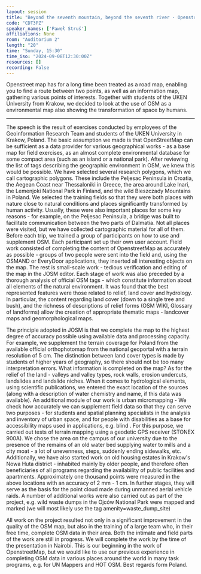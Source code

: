 ```yaml
---
layout: session
title: "Beyond the seventh mountain, beyond the seventh river - Openstreetmap as a base map in geographical research"
code: "CDT3PZ"
speaker_names: ['Paweł Struś']
affiliations: None
room: "Auditorium 2"
length: "20"
time: "Sunday, 15:30"
time_iso: "2024-09-08T12:30:00Z"
resources: []
recording: False
---
```


Openstreet map has for a long time been treated as a road map, enabling you to find a route between two points, as well as an information map, gathering various points of interests.
Together with students of the UKEN University from Krakow, we decided to look at the use of OSM as a environmental map also showing the transformation of space by humans.

<hr>

The speech is the result of exercises conducted by employees of the Geoinformation Research Team and students of the UKEN University in Krakow, Poland. The basic assumption we made is that OpenStreetMap can be sufficient as a data provider for various geographical works - as a base map for field exercises, as an almost complete environmental database for some compact area (such as an island or a national park). After reviewing the list of tags describing the geographic environment in OSM, we knew this would be possible. We have selected several research polygons, which we call cartographic polygons. These include the Peljesac Peninsula in Croatia, the Aegean Coast near Thessaloniki in Greece, the area around Lake Inari, the Lemenjoki National Park in Finland, and the wild Bieszczady Mountains in Poland. We selected the training fields so that they were both places with nature close to natural conditions and places significantly transformed by human activity. Usually, these were also important places for some key reasons - for example, on the Peljesac Peninsula, a bridge was built to facilitate communication between the two parts of Dalmatia. Not all places were visited, but we have collected cartographic material for all of them. Before each trip, we trained a group of participants on how to use and supplement OSM. Each participant set up their own user account. Field work consisted of completing the content of OpenstreetMap as accurately as possible - groups of two people were sent into the field and, using the OSMAND or EveryDoor applications, they inserted all interesting objects on the map. The rest is small-scale work - tedious verification and editing of the map in the JOSM editor.
Each stage of work was also preceded by a thorough analysis of official OSM tags - which constitute information about all elements of the natural environment. It was found that the best represented features were those related to relief, land cover and hydrology. In particular, the content regarding land cover (down to a single tree and bush), and the richness of descriptions of relief forms (OSM WIKI, Glossary of landforms) allow the creation of appropriate thematic maps - landcover maps and geomorphological maps.

The principle adopted in JOSM is that we complete the map to the highest degree of accuracy possible using available data and processing capacity. For example, we supplement the terrain coverage for Poland from the available official orthophotomap from the national geoportal with a terrain resolution of 5 cm. The distinction between land cover types is made by students of higher years of geography, so there should not be too many interpretation errors.
What information is completed on the map? As for the relief of the land - valleys and valley types, rock walls, erosion undercuts, landslides and landslide niches. When it comes to hydrological elements, using scientific publications, we entered the exact location of the sources (along with a description of water chemistry and name, if this data was available).
An additional module of our work is urban micromapping - We check how accurately we can supplement field data so that they can serve two purposes - for students and spatial planning specialists in the analysis and inventory of urban space, and for people with disabilities as a base for accessibility maps used in applications, e.g. blind . For this purpose, we carried out tests of terrain mapping using a geodetic GPS receiver (STONEX 900A). We chose the area on the campus of our university due to the presence of the remains of an old water bed supplying water to mills and a city moat - a lot of unevenness, steps, suddenly ending sidewalks, etc.
Additionally, we have also started work on old housing estates in Krakow's Nowa Huta district - inhabited mainly by older people, and therefore often beneficiaries of all programs regarding the availability of public facilities and apartments.
Approximately one thousand points were measured in the above locations with an accuracy of 2 mm - 1 cm. In further stages, they will serve as the basis for the point cloud made during unmanned aerial vehicle raids.
A number of additional works were also carried out as part of the project, e.g. wild waste dumps in the Ojców National Park were mapped and marked (we will most likely use the tag amenity=waste_dump_site)

All work on the project resulted not only in a significant improvement in the quality of the OSM map, but also in the training of a large team who, in their free time, complete OSM data in their area.
Both the intimate and field parts of the work are still in progress. We will complete the work by the time of the presentation in Nairobi.
This is our beginning in the work of OpenstreetMap, but we would like to use our previous experience in completing OSM data in various places around the world in many task programs, e.g. for UN Mappers and HOT OSM. Best regards form Poland.

